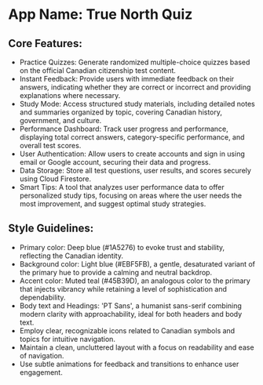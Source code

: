 # **App Name**: True North Quiz

## Core Features:

- Practice Quizzes: Generate randomized multiple-choice quizzes based on the official Canadian citizenship test content.
- Instant Feedback: Provide users with immediate feedback on their answers, indicating whether they are correct or incorrect and providing explanations where necessary.
- Study Mode: Access structured study materials, including detailed notes and summaries organized by topic, covering Canadian history, government, and culture.
- Performance Dashboard: Track user progress and performance, displaying total correct answers, category-specific performance, and overall test scores.
- User Authentication: Allow users to create accounts and sign in using email or Google account, securing their data and progress.
- Data Storage: Store all test questions, user results, and scores securely using Cloud Firestore.
- Smart Tips: A tool that analyzes user performance data to offer personalized study tips, focusing on areas where the user needs the most improvement, and suggest optimal study strategies.

## Style Guidelines:

- Primary color: Deep blue (#1A5276) to evoke trust and stability, reflecting the Canadian identity.
- Background color: Light blue (#EBF5FB), a gentle, desaturated variant of the primary hue to provide a calming and neutral backdrop.
- Accent color: Muted teal (#45B39D), an analogous color to the primary that injects vibrancy while retaining a level of sophistication and dependability.
- Body text and Headings: 'PT Sans', a humanist sans-serif combining modern clarity with approachability, ideal for both headers and body text.
- Employ clear, recognizable icons related to Canadian symbols and topics for intuitive navigation.
- Maintain a clean, uncluttered layout with a focus on readability and ease of navigation.
- Use subtle animations for feedback and transitions to enhance user engagement.